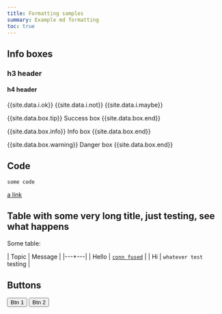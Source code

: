 ```yaml
---
title: Formatting samples
summary: Example md formatting
toc: true
---
```


## Info boxes

### h3 header

#### h4 header

{{site.data.i.ok}} {{site.data.i.not}} {{site.data.i.maybe}}

{{site.data.box.tip}}
Success box
{{site.data.box.end}}

{{site.data.box.info}}
Info box
{{site.data.box.end}}

{{site.data.box.warning}}
Danger box
{{site.data.box.end}}

## Code

```
some code
```

[a link](/docs/)

## Table with some very long title, just testing, see what happens

Some table:

| Topic | Message  |
|---+---|
| Hello | [`conn fused`](/docs/) |
| Hi | `whatever test` testing |

## Buttons

<a href="/docs/"><button>Btn 1</button></a>
<a href="/docs/"><button>Btn 2</button></a>
